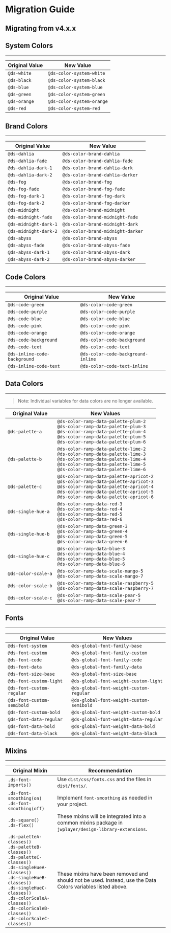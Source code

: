 # Migration Guide

## Migrating from v4.x.x

## System Colors
---
| Original Value | New Value |
| -- | -- |
| `@ds-white` | `@ds-color-system-white` |
| `@ds-black` | `@ds-color-system-black` |
| `@ds-blue` | `@ds-color-system-blue` |
| `@ds-green` | `@ds-color-system-green` |
| `@ds-orange` | `@ds-color-system-orange` |
| `@ds-red` | `@ds-color-system-red` |

## Brand Colors
---
| Original Value | New Value |
| -- | -- |
| `@ds-dahlia` | `@ds-color-brand-dahlia` |
| `@ds-dahlia-fade` | `@ds-color-brand-dahlia-fade` |
| `@ds-dahlia-dark-1` | `@ds-color-brand-dahlia-dark` |
| `@ds-dahlia-dark-2` | `@ds-color-brand-dahlia-darker` |
| `@ds-fog` | `@ds-color-brand-fog` |
| `@ds-fog-fade` | `@ds-color-brand-fog-fade` |
| `@ds-fog-dark-1` | `@ds-color-brand-fog-dark` |
| `@ds-fog-dark-2` | `@ds-color-brand-fog-darker` |
| `@ds-midnight` | `@ds-color-brand-midnight` |
| `@ds-midnight-fade` | `@ds-color-brand-midnight-fade` |
| `@ds-midnight-dark-1` | `@ds-color-brand-midnight-dark` |
| `@ds-midnight-dark-2` | `@ds-color-brand-midnight-darker` |
| `@ds-abyss` | `@ds-color-brand-abyss` |
| `@ds-abyss-fade` | `@ds-color-brand-abyss-fade` |
| `@ds-abyss-dark-1` | `@ds-color-brand-abyss-dark` |
| `@ds-abyss-dark-2` | `@ds-color-brand-abyss-darker` |

## Code Colors
---
| Original Value | New Value |
| -- | -- |
| `@ds-code-green` | `@ds-color-code-green` |
| `@ds-code-purple` | `@ds-color-code-purple` |
| `@ds-code-blue` | `@ds-color-code-blue` |
| `@ds-code-pink` | `@ds-color-code-pink` |
| `@ds-code-orange` | `@ds-color-code-orange` |
| `@ds-code-background` | `@ds-color-code-background` |
| `@ds-code-text` | `@ds-color-code-text` |
| `@ds-inline-code-background` | `@ds-color-code-background-inline` |
| `@ds-inline-code-text` | `@ds-color-code-text-inline` |

## Data Colors
---
> Note: Individual variables for data colors are no longer available.

| Original Value | New Values |
| -- | -- |
| `@ds-palette-a` | `@ds-color-ramp-data-palette-plum-2`<br>`@ds-color-ramp-data-palette-plum-3`<br>`@ds-color-ramp-data-palette-plum-4`<br>`@ds-color-ramp-data-palette-plum-5`<br>`@ds-color-ramp-data-palette-plum-6`
| `@ds-palette-b` | `@ds-color-ramp-data-palette-lime-2`<br>`@ds-color-ramp-data-palette-lime-3`<br>`@ds-color-ramp-data-palette-lime-4`<br>`@ds-color-ramp-data-palette-lime-5`<br>`@ds-color-ramp-data-palette-lime-6`
| `@ds-palette-c` | `@ds-color-ramp-data-palette-apricot-2`<br>`@ds-color-ramp-data-palette-apricot-3`<br>`@ds-color-ramp-data-palette-apricot-4`<br>`@ds-color-ramp-data-palette-apricot-5`<br>`@ds-color-ramp-data-palette-apricot-6`
| `@ds-single-hue-a` | `@ds-color-ramp-data-red-3`<br>`@ds-color-ramp-data-red-4`<br>`@ds-color-ramp-data-red-5`<br>`@ds-color-ramp-data-red-6`
| `@ds-single-hue-b` | `@ds-color-ramp-data-green-3`<br>`@ds-color-ramp-data-green-4`<br>`@ds-color-ramp-data-green-5`<br>`@ds-color-ramp-data-green-6`
| `@ds-single-hue-c` | `@ds-color-ramp-data-blue-3`<br>`@ds-color-ramp-data-blue-4`<br>`@ds-color-ramp-data-blue-5`<br>`@ds-color-ramp-data-blue-6`
| `@ds-color-scale-a` | `@ds-color-ramp-data-scale-mango-5`<br>`@ds-color-ramp-data-scale-mango-7`
| `@ds-color-scale-b` | `@ds-color-ramp-data-scale-raspberry-5`<br>`@ds-color-ramp-data-scale-raspberry-7`
| `@ds-color-scale-c` | `@ds-color-ramp-data-scale-pear-5`<br>`@ds-color-ramp-data-scale-pear-7`

## Fonts
---
| Original Value | New Values |
| -- | -- |
| `@ds-font-system` | `@ds-global-font-family-base` |
| `@ds-font-custom` | `@ds-global-font-family-custom` |
| `@ds-font-code` | `@ds-global-font-family-code` |
| `@ds-font-data` | `@ds-global-font-family-data` |
| `@ds-font-size-base` | `@ds-global-font-size-base` |
| `@ds-font-custom-light` | `@ds-global-font-weight-custom-light` |
| `@ds-font-custom-regular` | `@ds-global-font-weight-custom-regular` |
| `@ds-font-custom-semibold` | `@ds-global-font-weight-custom-semibold` |
| `@ds-font-custom-bold` | `@ds-global-font-weight-custom-bold` |
| `@ds-font-data-regular` | `@ds-global-font-weight-data-regular` |
| `@ds-font-data-bold` | `@ds-global-font-weight-data-bold` |
| `@ds-font-data-black` | `@ds-global-font-weight-data-black` |

## Mixins
---
| Original Mixin | Recommendation |
| -- | -- |
| `.ds-font-imports()` | Use `dist/css/fonts.css` and the files in `dist/fonts/`. |
| `.ds-font-smoothing(on)`<br>`.ds-font-smoothing(off)` | Implement `font-smoothing` as needed in your project. |
| `.ds-square()`<br>`.ds-flex()` | These mixins will be integrated into a common mixins package in `jwplayer/design-library-extensions`.
| `.ds-paletteA-classes()`<br>`.ds-paletteB-classes()`<br>`.ds-paletteC-classes()`<br>`.ds-singleHueA-classes()`<br>`.ds-singleHueB-classes()`<br>`.ds-singleHueC-classes()`<br>`.ds-colorScaleA-classes()`<br>`.ds-colorScaleB-classes()`<br>`.ds-colorScaleC-classes()`<br> | These mixins have been removed and should not be used. Instead, use the Data Colors variables listed above.
